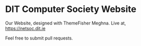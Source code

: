 # DIT Computer Society Website

Our Website, designed with ThemeFisher Meghna.
Live at, https://netsoc.dit.ie

Feel free to submit pull requests.
